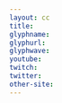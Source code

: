```yaml
---
layout: cc
title: 
glyphname: 
glyphurl: 
glyphwave: 
youtube: 
twitch: 
twitter: 
other-site: 
---
```

